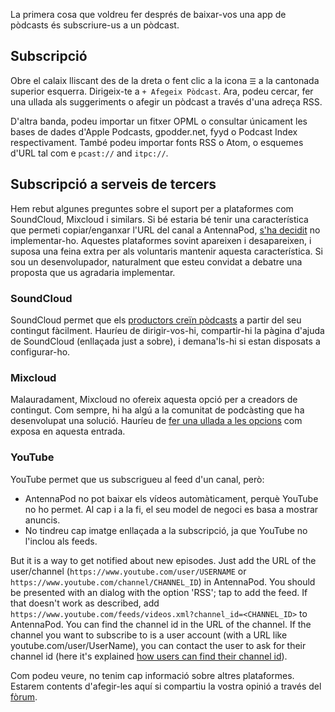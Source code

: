 La primera cosa que voldreu fer després de baixar-vos una app de pòdcasts és subscriure-us a un pòdcast.

## Subscripció

Obre el calaix lliscant des de la dreta o fent clic a la icona `☰` a la cantonada superior esquerra. Dirigeix-te a `+ Afegeix Pòdcast`. Ara, podeu cercar, fer una ullada als suggeriments o afegir un pòdcast a través d'una adreça RSS.

D'altra banda, podeu importar un fitxer OPML o consultar únicament les bases de dades d'Apple Podcasts, gpodder.net, fyyd o Podcast Index respectivament. També podeu importar fonts RSS o Atom, o esquemes d'URL tal com e `pcast://` and `itpc://`.

## Subscripció a serveis de tercers

Hem rebut algunes preguntes sobre el suport per a plataformes com SoundCloud, Mixcloud i similars. Si bé estaria bé tenir una característica que permeti copiar/enganxar l'URL del canal a AntennaPod, [s'ha decidit](https://github.com/AntennaPod/AntennaPod/issues/1297) no implementar-ho. Aquestes plataformes sovint apareixen i desapareixen, i suposa una feina extra per als voluntaris mantenir aquesta característica. Si sou un desenvolupador, naturalment que esteu convidat a debatre una proposta que us agradaria implementar.

### SoundCloud

SoundCloud permet que els [productors creïn pòdcasts](ttps://help.soundcloud.com/hc/en-us/articles/115003451347-Adding-tracks-to-your-RSS-feed) a partir del seu contingut fàcilment. Hauríeu de dirigir-vos-hi, compartir-hi la pàgina d'ajuda de SoundCloud (enllaçada just a sobre), i demana'ls-hi si estan disposats a configurar-ho.

### Mixcloud

Malauradament, Mixcloud no ofereix aquesta opció per a creadors de contingut. Com sempre, hi ha algú a la comunitat de podcàsting que ha desenvolupat una solució. Hauríeu de [fer una ullada a les opcions](https://www.openparenthesis.org/2015/01/05/mixcloud-to-rss-with-enclosures) com exposa en aquesta entrada.

### YouTube

YouTube permet que us subscrigueu al feed d'un canal, però:

- AntennaPod no pot baixar els vídeos automàticament, perquè YouTube no ho permet. Al cap i a la fi, el seu model de negoci es basa a mostrar anuncis.
- No tindreu cap imatge enllaçada a la subscripció, ja que YouTube no l'inclou als feeds.

But it is a way to get notified about new episodes. Just add the URL of the user/channel (`https://www.youtube.com/user/USERNAME` or `https://www.youtube.com/channel/CHANNEL_ID`) in AntennaPod. You should be presented with an dialog with the option 'RSS'; tap to add the feed. If that doesn't work as described, add `https://www.youtube.com/feeds/videos.xml?channel_id=<CHANNEL_ID>` to AntennaPod. You can find the channel id in the URL of the channel. If the channel you want to subscribe to is a user account (with a URL like youtube.com/user/UserName), you can contact the user to ask for their channel id (here it's explained [how users can find their channel id](https://support.google.com/youtube/answer/3250431?hl=en)).

Com podeu veure, no tenim cap informació sobre altres plataformes. Estarem contents d'afegir-les aquí si compartiu la vostra opinió a través del [fòrum](https://forum.antennapod.org/).
